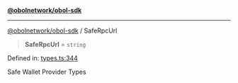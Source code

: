 [**@obolnetwork/obol-sdk**](../index.md)

***

[@obolnetwork/obol-sdk](../index.md) / SafeRpcUrl

> **SafeRpcUrl** = `string`

Defined in: [types.ts:344](https://github.com/ObolNetwork/obol-sdk/blob/d77f4594233f658ddb52882926187420144e316d/src/types.ts#L344)

Safe Wallet Provider Types
